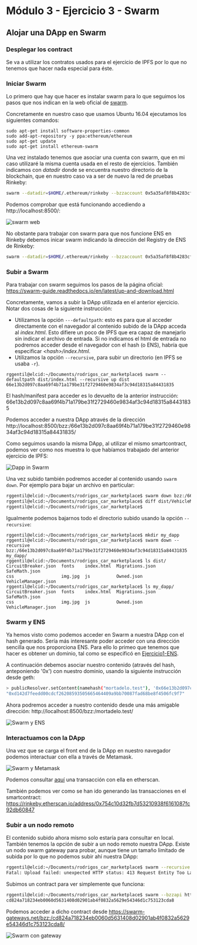 # Módulo 3 - Ejercicio 3 - Swarm

## Alojar una DApp en Swarm

### Desplegar los contract

Se va a utilizar los contratos usados para el ejercicio de IPFS por lo que no tenemos que hacer nada especial para éste.

### Iniciar Swarm

Lo primero que hay que hacer es instalar swarm para lo que seguimos los pasos que nos indican en la web oficial de [swarm](https://swarm-guide.readthedocs.io/en/latest/installation.html).

Concretamente en nuestro caso que usamos Ubuntu 16.04 ejecutamos los siguientes comandos:

```
sudo apt-get install software-properties-common
sudo add-apt-repository -y ppa:ethereum/ethereum
sudo apt-get update
sudo apt-get install ethereum-swarm
```

Una vez instalado tenemos que asociar una cuenta con swarm, que en mi caso utilizaré la misma cuenta usada en el resto de ejercicios. También indicamos con *datadir* donde se encuentra nuestro directorio de la blockchain, que en nuestro caso va a ser de nuevo la red de pruebas Rinkeby:

```bash
swarm --datadir=$HOME/.ethereum/rinkeby --bzzaccount 0x5a35af8f8b4283cf6a6407852d8bdab19456c118
```

Podemos comprobar que está funcionando accediendo a http://localhost:8500/:

![swarm web](img/init_swarm.png)

No obstante para trabajar con swarm para que nos funcione ENS en Rinkeby debemos inicar swarm indicando la dirección del Registry de ENS de Rinkeby:


```bash
swarm --datadir=$HOME/.ethereum/rinkeby --bzzaccount 0x5a35af8f8b4283cf6a6407852d8bdab19456c118 --ens-api "test:0xe7410170f87102df0055eb195163a03b7f2bff4a@$HOME/.ethereum/rinkeby/geth.ipc"
```

### Subir a Swarm

Para trabajar con swarm seguimos los pasos de la página oficial: https://swarm-guide.readthedocs.io/en/latest/up-and-download.html

Concretamente, vamos a subir la DApp utilizada en el anterior ejercicio. Notar dos cosas de la siguiente instrucción:

- Utilizamos la opción `---defaultpath`: esto es para que al acceder directamente con el navegador al contenido subido de la DApp acceda al *index.html*. Esto difiere un poco de IPFS que era capaz de manejarlo sin indicar el archivo de entrada. Si no indicamos el html de entrada no podremos acceder desde el navegador con el hash (o ENS), habría que especificar *\<hash>/index.html*.
- Utilizamos la opción `--recursive`, para subir un directorio (en IPFS se usaba `-r`).

```
rggentil@elcid:~/Documents/rodrigos_car_marketplace$ swarm --defaultpath dist/index.html --recursive up dist
66e13b2d097c8aa69f4b71a179be31f2729460e9834af3c94d18315a84431835
```
El hash/manifest para acceder es lo devuelto de la anterior instrucción:
66e13b2d097c8aa69f4b71a179be31f2729460e9834af3c94d18315a84431835

Podemos acceder a nuestra DApp através de la dirección http://localhost:8500/bzz:/66e13b2d097c8aa69f4b71a179be31f2729460e9834af3c94d18315a84431835/

Como seguimos usando la misma DApp, al utilizar el mismo smartcontract, podemos ver como nos muestra lo que habíamos trabajado del anterior ejercicio de IPFS:

![Dapp in Swarm](img/swarm_web.png)

Una vez subido también podremos acceder al contenido usando `swarm down`. Por ejemplo para bajar un archivo en particular:

```bash
rggentil@elcid:~/Documents/rodrigos_car_marketplace$ swarm down bzz:/66e13b2d097c8aa69f4b71a179be31f2729460e9834af3c94d18315a84431835/VehicleManager.json my_contract.json
rggentil@elcid:~/Documents/rodrigos_car_marketplace$ diff dist/VehicleManager.json my_contract.json 
rggentil@elcid:~/Documents/rodrigos_car_marketplace$ 
```

Igualmente podemos bajarnos todo el directorio subido usando la opción `--recursive`:

```
rggentil@elcid:~/Documents/rodrigos_car_marketplace$ mkdir my_dapp
rggentil@elcid:~/Documents/rodrigos_car_marketplace$ swarm down --recursive bzz:/66e13b2d097c8aa69f4b71a179be31f2729460e9834af3c94d18315a84431835 my_dapp/
rggentil@elcid:~/Documents/rodrigos_car_marketplace$ ls dist/
CircuitBreaker.json  fonts    index.html  Migrations.json  SafeMath.json
css                  img.jpg  js          Owned.json       VehicleManager.json
rggentil@elcid:~/Documents/rodrigos_car_marketplace$ ls my_dapp/
CircuitBreaker.json  fonts    index.html  Migrations.json  SafeMath.json
css                  img.jpg  js          Owned.json       VehicleManager.json
```

### Swarm y ENS

Ya hemos visto como podemos acceder en Swarm a nuestra DApp con el hash generado. Sería más interesante poder acceder con una dirección sencilla que nos proporciona ENS. Para ello lo primeo que tenemos que hacer es obtener un dominio, tal como se especificó en [Ejercicio1-ENS](https://github.com/rggentil/master_ethereum/tree/master/design_and_development/modulo1/ejercicio1-ens).

A continuación debemos asociar nuestro contenido (através del hash, anteponiendo '0x') con nuestro dominio, usando la siguiente instrucción desde geth:

```bash
> publicResolver.setContent(namehash("mortadelo.test"), '0x66e13b2d097c8aa69f4b71a179be31f2729460e9834af3c94d18315a84431835', {from: eth.accounts[3]})
"0xd142d7feedd00cdcf26208593505665464409a9bb70087fad68be8f4506fc9f7"
```

Ahora podremos acceder a nuestro contenido desde una más amigable dirección: http://localhost:8500/bzz:/mortadelo.test/

![Swarm y ENS](img/swarm_ens.png)

### Interactuamos con la DApp

Una vez que se carga el front end de la DApp en nuestro navegador podemos interactuar con ella a través de Metamask.

![Swarm y Metamask](img/swarm_metamask.png)

Podemos consultar [aquí](https://rinkeby.etherscan.io/tx/0xcf35eef85b64aa394b39d3bb1b52c2eb60de4f1e373a4ea2bda706c10635b104) una transacción con ella en etherscan.

También podemos ver como se han ido generando las transacciones en el smartcontract: https://rinkeby.etherscan.io/address/0x754c10d32fb7d53210938f6161087fc92db60847

### Subir a un nodo remoto

El contenido subido ahora mismo solo estaría para consultar en local. También tenemos la opción de subir a un nodo remoto nuestra DApp. Existe un nodo swarm gateway para probar, aunque tiene un tamaño limitado de subida por lo que no podemos subir ahí nuestra DApp:

```bash
rggentil@elcid:~/Documents/rodrigos_car_marketplace$ swarm --recursive --defaultpath dist/index.html --bzzapi https://swarm-gateways.net up dist/
Fatal: Upload failed: unexpected HTTP status: 413 Request Entity Too Large
```

Subimos un contract para ver simplemente que funciona:

```bash
rggentil@elcid:~/Documents/rodrigos_car_marketplace$ swarm --bzzapi https://swarm-gateways.net up dist/VehicleManager.json 
cd824a718234eb0060d5631408d02901ab4f0832a5629e54346d1c753123cda8
```

Podemos acceder a dicho contract desde https://swarm-gateways.net/bzz:/cd824a718234eb0060d5631408d02901ab4f0832a5629e54346d1c753123cda8/

![Swarm con gateway](img/swarm_gateway.png)